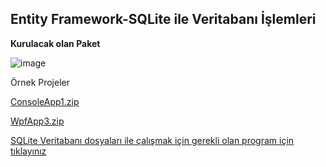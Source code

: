 ## Entity Framework-SQLite ile Veritabanı İşlemleri ##

**Kurulacak olan Paket**

![image](https://user-images.githubusercontent.com/28144917/161957806-8a2c253a-f0bc-4aac-86c1-28893d18ed5f.png)

Örnek Projeler

[ConsoleApp1.zip](https://github.com/sahinmansuroglu/NtpDersiDonem2/files/8426146/ConsoleApp1.zip)

[WpfApp3.zip](https://github.com/sahinmansuroglu/NtpDersiDonem2/files/8426148/WpfApp3.zip)



[SQLite Veritabanı dosyaları ile çalışmak için gerekli olan program için tıklayınız](https://download.sqlitebrowser.org/DB.Browser.for.SQLite-3.12.2-win64.msi)
